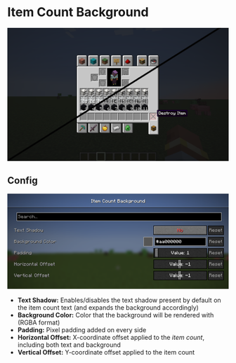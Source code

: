 # Item Count Background

![Photo showing the inventory GUI with and without the mod](gallery/before-and-after.png)

## Config

![Photo showing the config GUI](gallery/config.png)

- **Text Shadow:** Enables/disables the text shadow present by default on the item count text (and expands the background accordingly)
- **Background Color:** Color that the background will be rendered with (RGBA format)
- **Padding:** Pixel padding added on every side
- **Horizontal Offset:** X-coordinate offset applied to the *item count*, including both text and background
- **Vertical Offset:** Y-coordinate offset applied to the item count